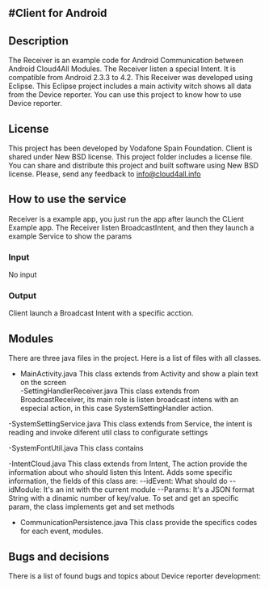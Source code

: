## #Client for Android

## Description
The Receiver is an example code for Android Communication between Android Cloud4All Modules.
The Receiver listen a special Intent. It is compatible from Android 2.3.3 to 4.2.
This Receiver was developed using Eclipse. This Eclipse project includes a main activity witch shows all data from the Device reporter. You can use this project to know how to use Device reporter. 

## License
This project has been developed by Vodafone Spain Foundation.
Client is shared under New BSD license. This project folder includes a license file.
You can share and distribute this project and built software using New BSD license.
Please, send any feedback to info@cloud4all.info

## How to use the service
Receiver is a example app, you just run the app after launch the CLient Example app. The Receiver listen BroadcastIntent, and then they launch a example Service to show the params

### Input
No input

### Output
Client launch a Broadcast Intent with a specific acction.

## Modules
There are three java files in the project. Here is a list of files with all classes. 
- MainActivity.java
This class extends from Activity and show a plain text on the screen	
-SettingHandlerReceiver.java
This class extends from BroadcastReceiver, its main role is listen broadcast intens with an especial action, in this case SystemSettingHandler action.	

-SystemSettingService.java
This class extends from Service, the intent is reading and invoke diferent util class to configurate settings

-SystemFontUtil.java
This class contains 	

-IntentCloud.java
This class extends from Intent, The action provide the information about who should listen this Intent. Adds some specific information, the fields of this class are:
	--idEvent: What should do
	--idModule: It's an int with the current module
	--Params: It's a  JSON format String with a dinamic number of key/value. To set and get an specific param, the class implements get and set methods

- CommunicationPersistence.java
This class provide the specifics codes for each event, modules.





## Bugs and decisions
There is a list of found bugs and topics about Device reporter development:
